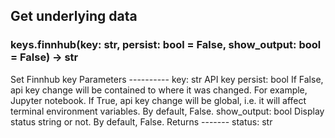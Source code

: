 ## Get underlying data 
### keys.finnhub(key: str, persist: bool = False, show_output: bool = False) -> str

Set Finnhub key
    Parameters
    ----------
        key: str
            API key
        persist: bool
            If False, api key change will be contained to where it was changed. For example, Jupyter notebook.
            If True, api key change will be global, i.e. it will affect terminal environment variables.
            By default, False.
        show_output: bool
            Display status string or not. By default, False.
    Returns
    -------
    status: str
